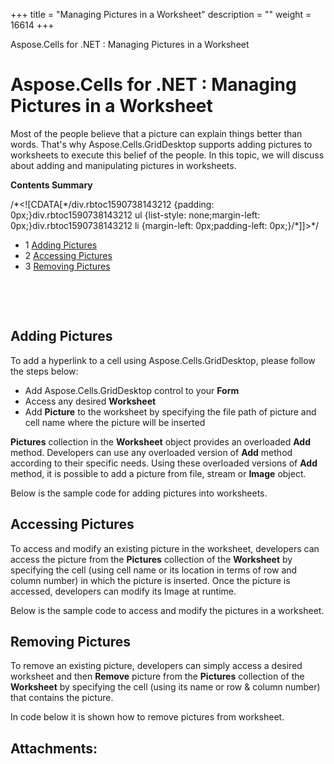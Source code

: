 +++
title = "Managing Pictures in a Worksheet" 
description = "" 
weight = 16614 
+++

Aspose.Cells for .NET : Managing Pictures in a Worksheet  

# Aspose.Cells for .NET : Managing Pictures in a Worksheet


Most of the people believe that a picture can explain things better than words. That's why Aspose.Cells.GridDesktop supports adding pictures to worksheets to execute this belief of the people. In this topic, we will discuss about adding and manipulating pictures in worksheets.

**Contents Summary**

/\*<!\[CDATA\[\*/div.rbtoc1590738143212 {padding: 0px;}div.rbtoc1590738143212 ul {list-style: none;margin-left: 0px;}div.rbtoc1590738143212 li {margin-left: 0px;padding-left: 0px;}/\*\]\]>\*/

*   1 [Adding Pictures](#ManagingPicturesinaWorksheet-AddingPictures)
*   2 [Accessing Pictures](#ManagingPicturesinaWorksheet-AccessingPictures)
*   3 [Removing Pictures](#ManagingPicturesinaWorksheet-RemovingPictures)

 

 

## Adding Pictures

To add a hyperlink to a cell using Aspose.Cells.GridDesktop, please follow the steps below:

*   Add Aspose.Cells.GridDesktop control to your **Form**
*   Access any desired **Worksheet**
*   Add **Picture** to the worksheet by specifying the file path of picture and cell name where the picture will be inserted

**Pictures** collection in the **Worksheet** object provides an overloaded **Add** method. Developers can use any overloaded version of **Add** method according to their specific needs. Using these overloaded versions of **Add** method, it is possible to add a picture from file, stream or **Image** object.

Below is the sample code for adding pictures into worksheets.

## Accessing Pictures

To access and modify an existing picture in the worksheet, developers can access the picture from the **Pictures** collection of the **Worksheet** by specifying the cell (using cell name or its location in terms of row and column number) in which the picture is inserted. Once the picture is accessed, developers can modify its Image at runtime.

Below is the sample code to access and modify the pictures in a worksheet.

## Removing Pictures

To remove an existing picture, developers can simply access a desired worksheet and then **Remove** picture from the **Pictures** collection of the **Worksheet** by specifying the cell (using its name or row & column number) that contains the picture.

In code below it is shown how to remove pictures from worksheet.

## Attachments:


